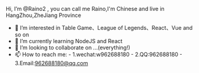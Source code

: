 Hi, I’m @Raino2 , you can call me Raino,I'm Chinese and live in HangZhou,ZheJiang Province
- 👀 I’m interested in Table Game、League of Legends、React、Vue and so on
- 🌱 I’m currently learning NodeJS and React
- 💞️ I’m looking to collaborate on ...(everything!)
- 📫 How to reach me:
        - 1.wechat:w962688180
        - 2.QQ:962688180
        - 3.Email:962688180@qq.com

